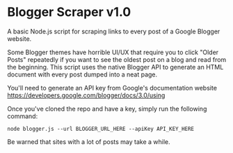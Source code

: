 # Blogger Scraper v1.0
A basic Node.js script for scraping links to every post of a Google Blogger website.

Some Blogger themes have horrible UI/UX that require you to click "Older Posts" repeatedly if you want to see the
oldest post on a blog and read from the beginning. This script uses the native Blogger API to generate an HTML document with every post dumped into a neat page.

You'll need to generate an API key from Google's documentation website https://developers.google.com/blogger/docs/3.0/using

Once you've cloned the repo and have a key, simply run the following command:
```
node blogger.js --url BLOGGER_URL_HERE --apiKey API_KEY_HERE
```
Be warned that sites with a lot of posts may take a while.